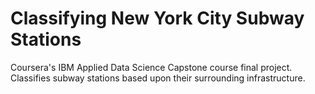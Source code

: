 # Classifying New York City Subway Stations
Coursera's IBM Applied Data Science Capstone course final project. Classifies subway stations based upon their surrounding infrastructure.
